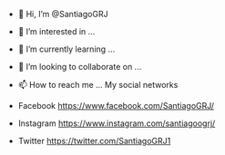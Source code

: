 - 👋 Hi, I’m @SantiagoGRJ
- 👀 I’m interested in ...
- 🌱 I’m currently learning ...
- 💞️ I’m looking to collaborate on ...
- 📫 How to reach me ...
My social networks

- Facebook https://www.facebook.com/SantiagoGRJ/
- Instagram https://www.instagram.com/santiagoogrj/
- Twitter https://twitter.com/SantiagoGRJ1
